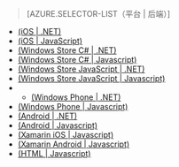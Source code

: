 ﻿> [AZURE.SELECTOR-LIST（平台 | 后端）]
- [(iOS | .NET)](/zh-cn/documentation/articles/mobile-services-dotnet-backend-ios-get-started-data/)
- [(iOS | JavaScript)](/zh-cn/documentation/articles/mobile-services-ios-get-started-data/)
- [(Windows Store C# | .NET)](/zh-cn/documentation/articles/mobile-services-dotnet-backend-windows-store-dotnet-get-started-data/)
- [(Windows Store C# | Javascript)](/zh-cn/documentation/articles/mobile-services-windows-store-dotnet-get-started-data/)
- [(Windows Store JavaScript | .NET)](/zh-cn/documentation/articles/mobile-services-dotnet-backend-windows-store-javascript-get-started-data/)
- [(Windows Store JavaScript | Javascript)](/zh-cn/documentation/articles/mobile-services-windows-store-javascript-get-started-data/)
- - [(Windows Phone | .NET)](/zh-cn/documentation/articles/mobile-services-dotnet-backend-windows-phone-get-started-data/)
- [(Windows Phone | Javascript)](/zh-cn/documentation/articles/mobile-services-windows-phone-get-started-data/)
- [(Android | .NET)](/zh-cn/documentation/articles/mobile-services-dotnet-backend-android-get-started-data/)
- [(Android | Javascript)](/zh-cn/documentation/articles/mobile-services-android-get-started-data/)
- [(Xamarin iOS | Javascript)](/zh-cn/documentation/articles/partner-xamarin-mobile-services-ios-get-started-data/)
- [(Xamarin Android | Javascript)](/zh-cn/documentation/articles/partner-xamarin-mobile-services-android-get-started-data/)
- [(HTML | Javascript)](/zh-cn/documentation/articles/mobile-services-html-get-started-data/)
